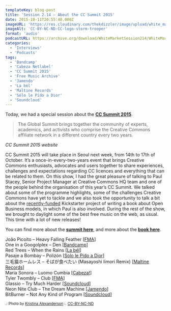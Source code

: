 ```yaml
---
templateKey: blog-post
title: 'Session 2.14 – About the CC Summit 2015'
date: 2015-10-11T20:55:40.000Z
imageURL: 'https://res.cloudinary.com/thekdizzler/image/upload/white_market/2015/10/6051120264_feb1103fb2_o.jpg'
imageAlt: 'CC-BY-NC-ND-CC-logo-storm-trooper'
format: 'audio'
podcastURL: https://archive.org/download/WhiteMarketSession214/WhiteMarket_2015-10-11.mp3
categories:
  - 'Interviews'
  - 'Podcasts'
tags:
  - 'Bandcamp'
  - 'Cabeza Netlabel'
  - 'CC Summit 2015'
  - 'Free Music Archive'
  - 'Jamendo'
  - 'La bèl'
  - 'Maltine Records'
  - 'Sólo le Pido a Dior'
  - 'Soundcloud'
---
```


Today, we had a special session about the **[CC Summit 2015](https://summit.creativecommons.org/)**.

> The Global Summit brings together the community of experts, academics, and activists who comprise the Creative Commons affiliate network in a different country every two years.

<cite>CC Summit 2015 website</cite>

CC Summit 2015 will take place in Seoul next week, from 14th to 17th of October. It’s a once-in-every-two-years event that brings Creative Commons enthusiasts, advocates and users together to share experiences, challenges and expectations regarding CC licences and everything that can be related to them. On this show, I had the great pleasure of talking to Paul Stacey, Senior Project Manager at Creative Commons HQ team and one of the people behind the organisation of this year’s CC Summit. We talked about some of the programme highlights, some of the challenges Creative Commons have yet to tackle and we also took the opportunity to talk a bit about the [recently-funded](https://www.kickstarter.com/projects/creativecommons/made-with-creative-commons-a-book-on-open-business) Kickstarter project of writing a book about Open Business models, in which Paul is also involved. During the rest of the show, we brought to daylight some of the best free music on the web, as usual. This time with a lot of new releases!

You can find more about the [**summit here**](https://summit.creativecommons.org/), and more about the [**book here**](https://medium.com/made-with-creative-commons).

João Picoito – Heavy Falling Feather \[[FMA](http://freemusicarchive.org/music/Joao_Picoito/Omission/)\]  
One in a Googolplex – Den \[[Bandcamp](http://oneinagoogolplex.bandcamp.com/album/same-ocean-different-wave)\]  
Red Trees – When the Rains \[[La bél](http://www.labelnetlabel.com/releases/lbn029-give-love-red-trees)\]  
Pasaje a Bombay – Polizón \[[Solo le Pido a Dior](https://sololepidoadior.bandcamp.com/album/spd-14-poliz-n)\]  
三毛猫ホームレス – そばが食べたい (Masayoshi Iimori Remix) \[[Maltine Records](http://maltinerecords.cs8.biz/147.html)\]  
Maria Sonora – Luomo Cumbia \[[Cabeza!](http://www.cabeza-netlabel.com/releases/item/cabeza-2)\]  
Tyler Twombly – Club \[[FMA](http://freemusicarchive.org/music/Tyler_Twombly/Chill_Beats_EP/)\]  
Glassio – Try Much Harder \[[Soundcloud](https://soundcloud.com/glassiomusic/try-much-harder-1)\]  
Neon Nite Club – The Dream Machine \[[Jamendo](https://www.jamendo.com/en/list/a152205/the-dream-machine)\]  
BitBurner – Not Any Kind of Program \[[Soundcloud](https://soundcloud.com/bitburner/not-any-kind-of-program)\]

<small>.: Photo by [Kristina Alexanderson](https://www.flickr.com/photos/kalexanderson/6709759539/) :. [CC-BY-NC-ND](https://creativecommons.org/licenses/by-nc-nd/2.0/)</small>

